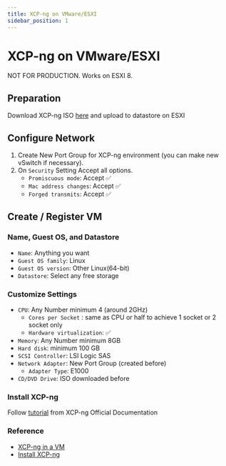```yaml
---
title: XCP-ng on VMware/ESXI
sidebar_position: 1
---
```


# XCP-ng on VMware/ESXI

NOT FOR PRODUCTION.
Works on ESXI 8.

## Preparation
Download XCP-ng ISO [here](https://xcp-ng.org/) and upload to datastore on ESXI

## Configure Network
1. Create New Port Group for XCP-ng environment (you can make new vSwitch if necessary).
2. On `Security` Setting Accept all options.
    - `Promiscuous mode`: Accept ✅
    - `Mac address changes`: Accept ✅
    - `Forged transmits`: Accept ✅

## Create / Register VM
### Name, Guest OS, and Datastore
- `Name`: Anything you want
- `Guest OS family`: Linux
- `Guest OS version`: Other Linux(64-bit)
- `Datastore`: Select any free storage

### Customize Settings
- `CPU`: Any Number minimum 4 (around 2GHz)
    - `Cores per Socket` : same as CPU or half to achieve 1 socket or 2 socket only
    - `Hardware virtualization`: ✅
- `Memory`: Any Number minimum 8GB
- `Hard disk`: minimum 100 GB
- `SCSI Controller`: LSI Logic SAS
- `Network Adapter`: New Port Group (created before)
    - `Adapter Type`: E1000
- `CD/DVD Drive`: ISO downloaded before

### Install XCP-ng
Follow [tutorial](https://docs.xcp-ng.org/installation/install-xcp-ng/) from XCP-ng Official Documentation

### Reference
- [XCP-ng in a VM](https://docs.xcp-ng.org/guides/xcpng-in-a-vm/)
- [Install XCP-ng](https://docs.xcp-ng.org/installation/install-xcp-ng/)





